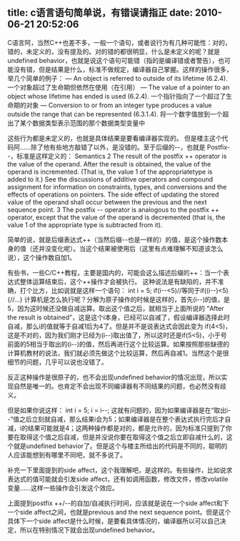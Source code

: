 title: c语言语句简单说，有错误请指正
date: 2010-06-21 20:52:06
---

C语言阿，当然C++也差不多，一般一个语句，或者说行为有几种可能性：对的，错的，未定义的，没有提及的。对的错的都很明显，什么是未定义的呢？就是 undefined behavior，也就是说这个语句可能错（指的是编译错或者警告），也可能没有错，但是结果是什么，标准不做规定，编译器自己掌握。这样的操作很多，举几个简单的例子：
— An object is referred to outside of its lifetime (6.2.4).
一个对象超过了生命期但依然在使用（在引用）
— The value of a pointer to an object whose lifetime has ended is used (6.2.4).
一个指针指向了一个超过了生命期的对象
— Conversion to or from an integer type produces a value outside the range that can be represented (6.3.1.4).
将一个数字值放到一个超出了某个数据类型表示范围的那个数据类型变量中

这些行为都是未定义的，也就是具体结果是要看编译器实现的。
但是楼主这个代码阿……除了他有些地方敲错了以外，是没错的。至于后缀的--，也就是 Postfix--，标准是这样定义的：
Semantics
2 The result of the postfix ++ operator is the value of the operand. After the result is obtained, the value of the operand is incremented. (That is, the value 1 of the appropriatetype is added to it.) See the discussions of additive operators and compound assignment for information on constraints, types, and conversions and the effects of operations on pointers. The side effect of updating the stored value of the operand shall occur between the previous and the next sequence point.
3 The postfix -- operator is analogous to the postfix ++ operator, except that the value of the operand is decremented (that is, the value 1 of the appropriate type is subtracted from it).

简单的说，就是后缀表达式++（当然后缀--也是一样的）的值，是这个操作数本身的值（还并没变化呢）。当这个结果被使用后（这里有点难理解不知道该怎么说），这个操作数自加1。

有些书，一些C/C++教程，主要是国内的，可能会这么描述后缀的++：当一个表达式整体运算结束后，这个++操作才会被执行。
这种说法是有缺陷的，并不准确，打个比方，比如说就是这样一个语句：
int i = 5;
if(i--&lt;5)//等同于if((i--)&lt;5)
{//...}
计算机是怎么执行呢？分解为原子操作的时候是这样的，首先(i--)的值，是5，因为这时候还没做自减运算。取出这个值之后，就相当于上面所说的 “After the result is obtained”，这是这个i本身，已经可以自减了，假设编译器选择此时自减，那么i的值就等于自减1后为4了。但是并不是说表达式会因此变为 if(4&lt;5)，这是不对的，因为我们刚才已经为(i--)取出值了，所以这时还是if(5&lt;5)，小于号前面的5相当于取出的(i--)的值，然后再进行这个比较运算。如果按照那些缺德的计算机教材的说法，我们就必须先做这个比较运算，然后再自减1。当然这个是很细节的问题，几乎可以说也没错了。

反正这种操作是很原子的，也不会出现undefined behavior的情况出现，所以实现自然是唯一的。也肯定不会出现不同编译器有不同结果的问题，也必然没有歧义。

但是如果你说这样：
int i = 5;
i = i--;
这就有问题的，因为如果编译器是在“取出i--”值之后立刻就自减，那么结果i会为5；如果编译器是在整个表达式执行完后才自减，i的结果可能就是4；这两种操作都是对的，都是允许的，因为标准只提到了你要在取得这个值之后自减，但是并没说你要在取得这个值之后立即自减什么的，这个就是undefined behavior了。但是这个与楼主所给出的代码是不同的，聪明的人应该能想到有哪里不同吧，就不多说了。

补充一下里面提到的side affect，这个我理解吧，是这样的。有些操作，比如说求表达式的值可能就会引发side  affect，还有如调用函数，修改文件，修改volatile变量……这样一些操作会引发这个效应。

上面提到postfix ++/--的自加/自减执行时间，应该就是说在一个side affect和下一个side  affect之间，也就是previous and the next sequence point。但是这个具体下一个side  affect是什么时候，是要看具体情况的，编译器所以可以自己决定，所以在特别情况下就会出现undefined behavior。